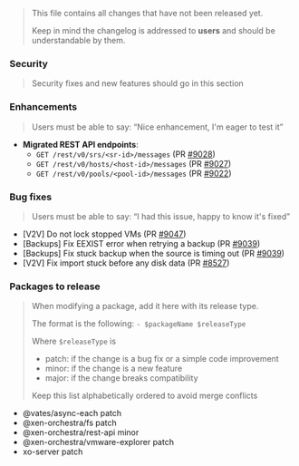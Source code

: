 > This file contains all changes that have not been released yet.
>
> Keep in mind the changelog is addressed to **users** and should be
> understandable by them.

### Security

> Security fixes and new features should go in this section

### Enhancements

> Users must be able to say: “Nice enhancement, I'm eager to test it”

- **Migrated REST API endpoints**:
  - `GET /rest/v0/srs/<sr-id>/messages` (PR [#9028](https://github.com/vatesfr/xen-orchestra/pull/9028))
  - `GET /rest/v0/hosts/<host-id>/messages` (PR [#9027](https://github.com/vatesfr/xen-orchestra/pull/9027))
  - `GET /rest/v0/pools/<pool-id>/messages` (PR [#9022](https://github.com/vatesfr/xen-orchestra/pull/9022))

### Bug fixes

> Users must be able to say: “I had this issue, happy to know it's fixed”

- [V2V] Do not lock stopped VMs (PR [#9047](https://github.com/vatesfr/xen-orchestra/pull/9047))
- [Backups] Fix EEXIST error when retrying a backup (PR [#9039](https://github.com/vatesfr/xen-orchestra/pull/9039))
- [Backups] Fix stuck backup when the source is timing out (PR [#9039](https://github.com/vatesfr/xen-orchestra/pull/9039))
- [V2V] Fix import stuck before any disk data (PR [#8527](https://github.com/vatesfr/xen-orchestra/pull/8527))

### Packages to release

> When modifying a package, add it here with its release type.
>
> The format is the following: `- $packageName $releaseType`
>
> Where `$releaseType` is
>
> - patch: if the change is a bug fix or a simple code improvement
> - minor: if the change is a new feature
> - major: if the change breaks compatibility
>
> Keep this list alphabetically ordered to avoid merge conflicts

<!--packages-start-->

- @vates/async-each patch
- @xen-orchestra/fs patch
- @xen-orchestra/rest-api minor
- @xen-orchestra/vmware-explorer patch
- xo-server patch

<!--packages-end-->
